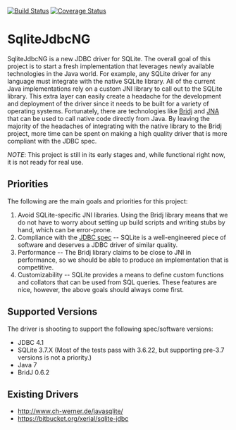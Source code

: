 
[![Build Status](https://travis-ci.org/tstack/SqliteJdbcNG.png)](https://travis-ci.org/tstack/SqliteJdbcNG)
[![Coverage Status](https://coveralls.io/repos/tstack/SqliteJdbcNG/badge.png?branch=master)](https://coveralls.io/r/tstack/SqliteJdbcNG?branch=master)

SqliteJdbcNG
============

SqliteJdbcNG is a new JDBC driver for SQLite.  The overall goal of this project is to start a
fresh implementation that leverages newly available technologies in the Java world.  For example,
any SQLite driver for any language must integrate with the native SQLite library.  All of the
current Java implementations rely on a custom JNI library to call out to the SQLite library.
This extra layer can easily create a headache for the development and deployment of the driver
since it needs to be built for a variety of operating systems.  Fortunately, there are technologies
like [Bridj](http://code.google.com/p/bridj/) and [JNA](https://github.com/twall/jna) that can
be used to call native code directly from Java.  By leaving the majority of the headaches of
integrating with the native library to the Bridj project, more time can be spent on making a high
quality driver that is more compliant with the JDBC spec.


*NOTE*: This project is still in its early stages and, while functional right now, it is not ready
for real use.

Priorities
----------

The following are the main goals and priorities for this project:

1. Avoid SQLite-specific JNI libraries.  Using the Bridj library means that we do not have to worry
 about setting up build scripts and writing stubs by hand, which can be error-prone.
1. Compliance with the [JDBC spec](http://download.oracle.com/otndocs/jcp/jdbc-4_1-mrel-spec/index.html)
 -- SQLite is a well-engineered piece of software and deserves a JDBC driver of similar quality.
1. Performance -- The Bridj library claims to be close to JNI in performance, so we should be able
 to produce an implementation that is competitive.
1. Customizability -- SQLite provides a means to define custom functions and collators that can be
 used from SQL queries.  These features are nice, however, the above goals should always come first.


Supported Versions
------------------

The driver is shooting to support the following spec/software versions:

* JDBC 4.1
* SQLite 3.7.X (Most of the tests pass with 3.6.22, but supporting pre-3.7
  versions is not a priority.)
* Java 7
* BridJ 0.6.2


Existing Drivers
----------------

* <http://www.ch-werner.de/javasqlite/>
* <https://bitbucket.org/xerial/sqlite-jdbc>
